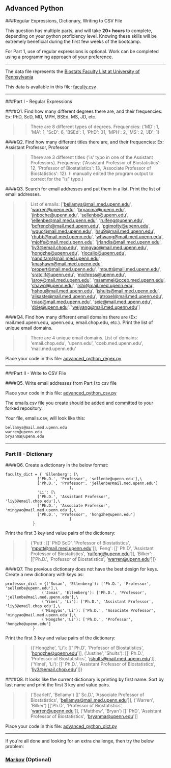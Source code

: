 ## Advanced Python    

###Regular Expressions, Dictionary, Writing to CSV File  

This question has multiple parts, and will take **20+ hours** to complete, depending on your python proficiency level.  Knowing these skills will be extremely beneficial during the first few weeks of the bootcamp.

For Part 1, use of regular expressions is optional.  Work can be completed using a programming approach of your preference. 

---

The data file represents the [Biostats Faculty List at University of Pennsylvania](http://www.med.upenn.edu/cceb/biostat/faculty.shtml)

This data is available in this file:  [faculty.csv](python/faculty.csv)

--- 

###Part I - Regular Expressions  


####Q1. Find how many different degrees there are, and their frequencies: Ex:  PhD, ScD, MD, MPH, BSEd, MS, JD, etc.

>> There are 8 different types of degrees. Frequencies: {'MD': 1, 'MA': 1, 'ScD': 6, 'BSEd': 1, 'PhD': 31, 'MPH': 2, 'MS': 2, 'JD': 1}


####Q2. Find how many different titles there are, and their frequencies:  Ex:  Assistant Professor, Professor

>> There are 3 different titles ('is' typo in one of the Assistant Professors). Frequency: 
{'Assistant Professor of Biostatistics': 12, 'Professor of Biostatistics': 13, 'Associate Professor of Biostatistics': 12}. (I manually edited the program output to correct for the "is" typo.)


####Q3. Search for email addresses and put them in a list.  Print the list of email addresses.

>> List of emails: ['bellamys@mail.med.upenn.edu', 'warren@upenn.edu', 'bryanma@upenn.edu', 'jinboche@upenn.edu', 'sellenbe@upenn.edu', 'jellenbe@mail.med.upenn.edu', 'ruifeng@upenn.edu', 'bcfrench@mail.med.upenn.edu', 'pgimotty@upenn.edu', 'wguo@mail.med.upenn.edu', 'hsu9@mail.med.upenn.edu', 'rhubb@mail.med.upenn.edu', 'whwang@mail.med.upenn.edu', 'mjoffe@mail.med.upenn.edu', 'jrlandis@mail.med.upenn.edu', 'liy3@email.chop.edu', 'mingyao@mail.med.upenn.edu', 'hongzhe@upenn.edu', 'rlocalio@upenn.edu', 'nanditam@mail.med.upenn.edu', 'knashawn@mail.med.upenn.edu', 'propert@mail.med.upenn.edu', 'mputt@mail.med.upenn.edu', 'sratclif@upenn.edu', 'michross@upenn.edu', 'jaroy@mail.med.upenn.edu', 'msammel@cceb.med.upenn.edu', 'shawp@upenn.edu', 'rshi@mail.med.upenn.edu', 'hshou@mail.med.upenn.edu', 'jshults@mail.med.upenn.edu', 'alisaste@mail.med.upenn.edu', 'atroxel@mail.med.upenn.edu', 'rxiao@mail.med.upenn.edu', 'sxie@mail.med.upenn.edu', 'dxie@upenn.edu', 'weiyang@mail.med.upenn.edu']


####Q4. Find how many different email domains there are (Ex:  mail.med.upenn.edu, upenn.edu, email.chop.edu, etc.).  Print the list of unique email domains.

>> There are 4 unique email domains. List of domains: 'email.chop.edu', 'upenn.edu', 'cceb.med.upenn.edu', 'mail.med.upenn.edu'

Place your code in this file: [advanced_python_regex.py](python/advanced_python_regex.py)

---

###Part II - Write to CSV File

####Q5.  Write email addresses from Part I to csv file

Place your code in this file: [advanced_python_csv.py](python/advanced_python_csv.py)

The emails.csv file you create should be added and committed to your forked repository.

Your file, emails.csv, will look like this:
```
bellamys@mail.med.upenn.edu
warren@upenn.edu
bryanma@upenn.edu
```

---

### Part III - Dictionary

####Q6.  Create a dictionary in the below format:
```
faculty_dict = { 'Ellenberg': [\
              ['Ph.D.', 'Professor', 'sellenbe@upenn.edu'],\
              ['Ph.D.', 'Professor', 'jellenbe@mail.med.upenn.edu']
                            ],
              'Li': [\
              ['Ph.D.', 'Assistant Professor', 'liy3@email.chop.edu'],\
              ['Ph.D.', 'Associate Professor', 'mingyao@mail.med.upenn.edu'],\
              ['Ph.D.', 'Professor', 'hongzhe@upenn.edu']
                            ]
            }
```
Print the first 3 key and value pairs of the dictionary:

>> {'Putt': [[' PhD ScD', 'Professor of Biostatistics', 'mputt@mail.med.upenn.edu']], 'Feng': [[' Ph.D', 'Assistant Professor of Biostatistics', 'ruifeng@upenn.edu']], 'Bilker': [['Ph.D.', 'Professor of Biostatistics', 'warren@upenn.edu']]}

####Q7.  The previous dictionary does not have the best design for keys.  Create a new dictionary with keys as:

```
professor_dict = {('Susan', 'Ellenberg'): ['Ph.D.', 'Professor', 'sellenbe@upenn.edu'],\
                ('Jonas', 'Ellenberg'): ['Ph.D.', 'Professor', 'jellenbe@mail.med.upenn.edu'],\
                ('Yimei', 'Li'): ['Ph.D.', 'Assistant Professor', 'liy3@email.chop.edu'],\
                ('Mingyao','Li'): ['Ph.D.', 'Associate Professor', 'mingyao@mail.med.upenn.edu'],\
                ('Hongzhe','Li'): ['Ph.D.', 'Professor', 'hongzhe@upenn.edu']
            }
```

Print the first 3 key and value pairs of the dictionary:

>> {('Hongzhe', 'Li'): [[' Ph.D', 'Professor of Biostatistics', 'hongzhe@upenn.edu']], ('Justine', 'Shults'): [[' Ph.D.', 'Professor of Biostatistics', 'jshults@mail.med.upenn.edu']], ('Yimei', 'Li'): [[' Ph.D.', 'Assistant Professor of Biostatistics', 'liy3@email.chop.edu']]}

####Q8.  It looks like the current dictionary is printing by first name.  Sort by last name and print the first 3 key and value pairs.  

>> ('Scarlett', 'Bellamy') [[' Sc.D.', 'Associate Professor of Biostatistics', 'bellamys@mail.med.upenn.edu']], ('Warren', 'Bilker') [['Ph.D.', 'Professor of Biostatistics', 'warren@upenn.edu']], ('Matthew', 'Bryan') [[' PhD', 'Assistant Professor of Biostatistics', 'bryanma@upenn.edu']]

Place your code in this file: [advanced_python_dict.py](python/advanced_python_dict.py)

--- 

If you're all done and looking for an extra challenge, then try the below problem:  

### [Markov](python/markov.py) (Optional)

